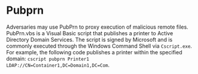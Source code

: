 # Pubprn

Adversaries may use PubPrn to proxy execution of malicious remote files. PubPrn.vbs is a Visual Basic script that publishes a printer to Active Directory Domain Services. The script is signed by Microsoft and is commonly executed through the Windows Command Shell via `Cscript.exe`. For example, the following code publishes a printer within the specified domain: `cscript pubprn Printer1 LDAP://CN=Container1,DC=Domain1,DC=Com`.